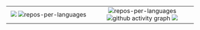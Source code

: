 <!-- # [https://yashikota.com](https://yashikota.com/?source=github) -->

<table align="center">
  <tr>
    <td align="center" width="45%">
<!--       <img src="https://github-readme-stats.vercel.app/api/wakatime?layout=compact&username=kota&theme=radical&range=30_days&custom_title=Coding%20stats%20(last%2030%20days)" alt="wakatime"> -->
      <img src="https://github-readme-stats.vercel.app/api/wakatime?username=kota&api_domain=wakapi.dev&theme=radical&custom_title=Week%20Stats&layout=compact">
      <img src="https://github-readme-stats.vercel.app/api/top-langs/?layout=compact&username=yashikota&theme=radical&private=false&langs_count=20" alt="repos-per-languages">
    </td>
    <td align="center">
      <img src="https://github-readme-stats.vercel.app/api?username=yashikota&show_icons=true&theme=merko" alt="repos-per-languages" alt="stat">
      <img src="https://github-readme-activity-graph.vercel.app/graph?username=yashikota&bg_color=000000&color=affdb1&line=affdb1&point=affdb1&area=true&hide_border=true" alt="github activity graph">
      <img src="https://streak-stats.demolab.com?user=yashikota&theme=dark&hide_border=true&date_format=%5BY.%5Dn.j">
    </td>
  </tr>
</table>
